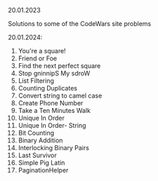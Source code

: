 ﻿20.01.2023

Solutions to some of the CodeWars site problems

20.01.2024:
1. You're a square!
2. Friend or Foe
3. Find the next perfect square
4. Stop gninnipS My sdroW
5. List Filtering
6. Counting Duplicates
7. Convert string to camel case
8. Create Phone Number
9. Take a Ten Minutes Walk
10. Unique In Order
11. Unique In Order- String
12. Bit Counting
13. Binary Addition
14. Interlocking Binary Pairs
15. Last Survivor
16. Simple Pig Latin
17. PaginationHelper
